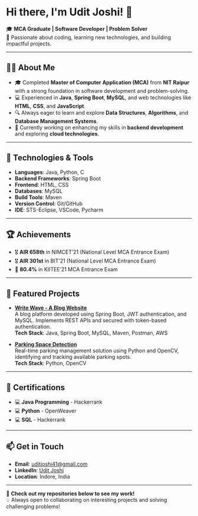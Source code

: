 # Hi there, I'm Udit Joshi! 👋

🎓 **MCA Graduate | Software Developer | Problem Solver**  
🌟 Passionate about coding, learning new technologies, and building impactful projects.

---

## 👨‍💻 **About Me**
- 🎓 Completed **Master of Computer Application (MCA)** from **NIT Raipur** with a strong foundation in software development and problem-solving.
- 💻 Experienced in **Java**, **Spring Boot**, **MySQL**, and web technologies like **HTML**, **CSS**, and **JavaScript**.
- 🔍 Always eager to learn and explore **Data Structures**, **Algorithms**, and **Database Management Systems**.
- 🌱 Currently working on enhancing my skills in **backend development** and exploring **cloud technologies**.

---

## 🔧 **Technologies & Tools**
- **Languages**: Java, Python, C
- **Backend Frameworks**: Spring Boot
- **Frontend**: HTML, CSS
- **Databases**: MySQL
- **Build Tools**: Maven
- **Version Control**: Git/GitHub
- **IDE**: STS-Eclipse, VSCode, Pycharm

---

## 🏆 **Achievements**
- 🎖️ **AIR 658th** in NIMCET’21 (National Level MCA Entrance Exam)
- 🎖️ **AIR 301st** in BIT’21 (National Level MCA Entrance Exam)
- 🥇 **80.4%** in KIITEE’21 MCA Entrance Exam

---

## 📂 **Featured Projects**
- **[Write Wave - A Blog Website](#)**  
  A blog platform developed using Spring Boot, JWT authentication, and MySQL. Implements REST APIs and secured with token-based authentication.  
  **Tech Stack**: Java, Spring Boot, MySQL, Maven, Postman, AWS

- **[Parking Space Detection](#)**  
  Real-time parking management solution using Python and OpenCV, identifying and tracking available parking spots.  
  **Tech Stack**: Python, OpenCV

---

## 📜 **Certifications**
- 💻 **Java Programming** - Hackerrank  
- 💻 **Python** - OpenWeaver  
- 💻 **SQL** - Hackerrank  

---

## 📫 **Get in Touch**
- **Email**: [uditjoshi41@gmail.com](mailto:uditjoshi41@gmail.com)
- **LinkedIn**: [Udit Joshi](#)
- **Location**: Indore, India

---

👀 **Check out my repositories below to see my work!**  
💡 Always open to collaborating on interesting projects and solving challenging problems!

